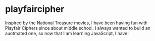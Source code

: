 # playfaircipher
Inspired by the National Treasure movies, I have been having fun with Playfair Ciphers since about middle school. I always wanted to build an auotmated one, so now that I am learning JavaScript, I have!

